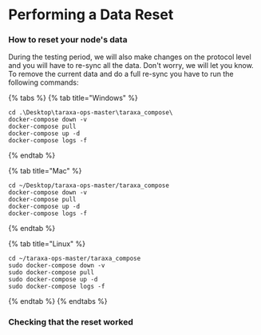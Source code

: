 # Performing a Data Reset

### How to reset your node's data

During the testing period, we will also make changes on the protocol level and you will have to re-sync all the data. Don't worry, we will let you know. To remove the current data and do a full re-sync you have to run the following commands:

{% tabs %}
{% tab title="Windows" %}
```text
cd .\Desktop\taraxa-ops-master\taraxa_compose\
docker-compose down -v
docker-compose pull
docker-compose up -d
docker-compose logs -f
```
{% endtab %}

{% tab title="Mac" %}
```text
cd ~/Desktop/taraxa-ops-master/taraxa_compose
docker-compose down -v
docker-compose pull
docker-compose up -d
docker-compose logs -f
```
{% endtab %}

{% tab title="Linux" %}
```
cd ~/taraxa-ops-master/taraxa_compose
sudo docker-compose down -v
sudo docker-compose pull
sudo docker-compose up -d
sudo docker-compose logs -f
```
{% endtab %}
{% endtabs %}

### Checking that the reset worked



